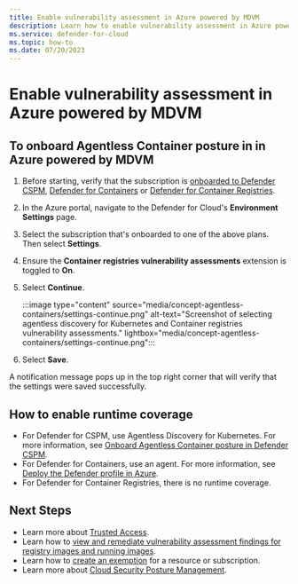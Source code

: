 ```yaml
---
title: Enable vulnerability assessment in Azure powered by MDVM
description: Learn how to enable vulnerability assessment in Azure powered by MDVM
ms.service: defender-for-cloud
ms.topic: how-to
ms.date: 07/20/2023
---
```


# Enable vulnerability assessment in Azure powered by MDVM

## To onboard Agentless Container posture in in Azure powered by MDVM

1. Before starting, verify that the subscription is [onboarded to Defender CSPM](enable-enhanced-security.md), [Defender for Containers](tutorial-enable-containers-azure.md) or [Defender for Container Registries](defender-for-container-registries-introduction.md).
1. In the Azure portal, navigate to the Defender for Cloud's **Environment Settings** page.

1. Select the subscription that's onboarded to one of the above plans. Then select **Settings**.

1. Ensure the **Container registries vulnerability assessments** extension is toggled to **On**.

1. Select **Continue**.

    :::image type="content" source="media/concept-agentless-containers/settings-continue.png" alt-text="Screenshot of selecting agentless discovery for Kubernetes and Container registries vulnerability assessments." lightbox="media/concept-agentless-containers/settings-continue.png":::

1. Select **Save**.

A notification message pops up in the top right corner that will verify that the settings were saved successfully.

## How to enable runtime coverage

- For Defender for CSPM, use Agentless Discovery for Kubernetes. For more information, see [Onboard Agentless Container posture in Defender CSPM](how-to-enable-agentless-containers.md).
- For Defender for Containers, use an agent. For more information, see [Deploy the Defender profile in Azure](tutorial-enable-containers-azure.md#deploy-the-defender-profile-in-azure).
- For Defender for Container Registries, there is no runtime coverage.

## Next Steps

- Learn more about [Trusted Access](/azure/aks/trusted-access-feature).
- Learn how to [view and remediate vulnerability assessment findings for registry images and running images](view-and-remediate-vulnerability-assessment-findings.md).
- Learn how to [create an exemption](exempt-resource.md) for a resource or subscription.
- Learn more about [Cloud Security Posture Management](concept-cloud-security-posture-management.md).
